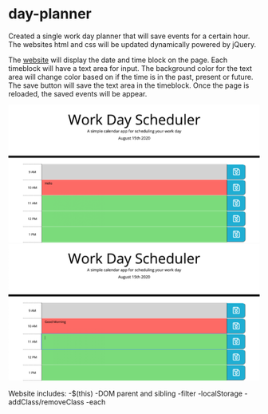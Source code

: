 # day-planner

Created a single work day planner that will save events for a certain hour. The websites html and css will be updated dynamically powered by jQuery.

The [website](https://kpegeder.github.io/day-planner/) will display the date and time block on the page. Each timeblock will have a text area for input. The background color for the text area will change color based on if the time is in the past, present or future. The save button will save the text area in the timeblock. Once the page is reloaded, the saved events will be appear.

![demo images](./assets/images/hello.png)
![demo images](./assets/images/goodMorning.png)

Website includes:
-\$(this)
-DOM parent and sibling
-filter
-localStorage
-addClass/removeClass
-each

